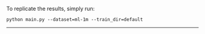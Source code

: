 

To replicate the results, simply run: 

```
python main.py --dataset=ml-1m --train_dir=default 
```

---
